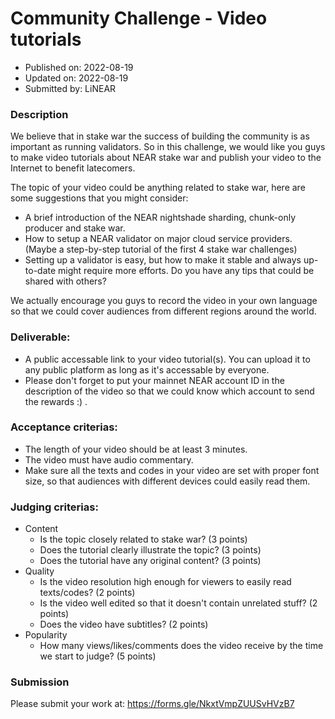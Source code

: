 # Community Challenge - Video tutorials
* Published on: 2022-08-19
* Updated on: 2022-08-19
* Submitted by: LiNEAR

### Description
We believe that in stake war the success of building the community is as important as running validators. So in this challenge, we would like you guys to make video tutorials about NEAR stake war and publish your video to the Internet to benefit latecomers.      

The topic of your video could be anything related to stake war, here are some suggestions that you might consider:
- A brief introduction of the NEAR nightshade sharding, chunk-only producer and stake war.
- How to setup a NEAR validator on major cloud service providers. (Maybe a step-by-step tutorial of the first 4 stake war challenges)
- Setting up a validator is easy, but how to make it stable and always up-to-date might require more efforts. Do you have any tips that could be shared with others?

We actually encourage you guys to record the video in your own language so that we could cover audiences from different regions around the world.

### Deliverable:
- A public accessable link to your video tutorial(s). You can upload it to any public platform as long as it's accessable by everyone.
- Please don't forget to put your mainnet NEAR account ID in the description of the video so that we could know which account to send the rewards :) .

### Acceptance criterias:
- The length of your video should be at least 3 minutes.
- The video must have audio commentary.
- Make sure all the texts and codes in your video are set with proper font size, so that audiences with different devices could easily read them.

### Judging criterias:
- Content
  - Is the topic closely related to stake war? (3 points)
  - Does the tutorial clearly illustrate the topic? (3 points)
  - Does the tutorial have any original content? (3 points)
- Quality
  - Is the video resolution high enough for viewers to easily read texts/codes? (2 points)
  - Is the video well edited so that it doesn't contain unrelated stuff? (2 points)
  - Does the video have subtitles? (2 points)
- Popularity
  - How many views/likes/comments does the video receive by the time we start to judge? (5 points)
 
### Submission
Please submit your work at: https://forms.gle/NkxtVmpZUUSvHVzB7
